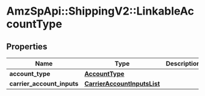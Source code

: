 # AmzSpApi::ShippingV2::LinkableAccountType

## Properties
Name | Type | Description | Notes
------------ | ------------- | ------------- | -------------
**account_type** | [**AccountType**](AccountType.md) |  | [optional] 
**carrier_account_inputs** | [**CarrierAccountInputsList**](CarrierAccountInputsList.md) |  | [optional] 

